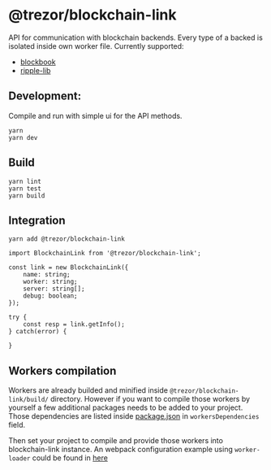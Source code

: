 # @trezor/blockchain-link
API for communication with blockchain backends.
Every type of a backed is isolated inside own worker file.
Currently supported:
- [blockbook](https://github.com/trezor/blockbook/)
- [ripple-lib](https://github.com/ripple/ripple-lib/)

## Development:
Compile and run with simple ui for the API methods.
```
yarn
yarn dev
```

## Build
```
yarn lint
yarn test
yarn build
```

## Integration
```
yarn add @trezor/blockchain-link
```
```
import BlockchainLink from '@trezor/blockchain-link';

const link = new BlockchainLink({
    name: string;
    worker: string;
    server: string[];
    debug: boolean;
});

try {
    const resp = link.getInfo();
} catch(error) {

}
```

## Workers compilation
Workers are already builded and minified inside `@trezor/blockchain-link/build/` directory.
However if you want to compile those workers by yourself a few additional packages needs to be added to your project.
Those dependencies are listed inside [package.json](./package.json) in `workersDependencies` field.

Then set your project to compile and provide those workers into blockchain-link instance.
An webpack configuration example using `worker-loader` could be found in [here](./webpack/dev.babel.js)